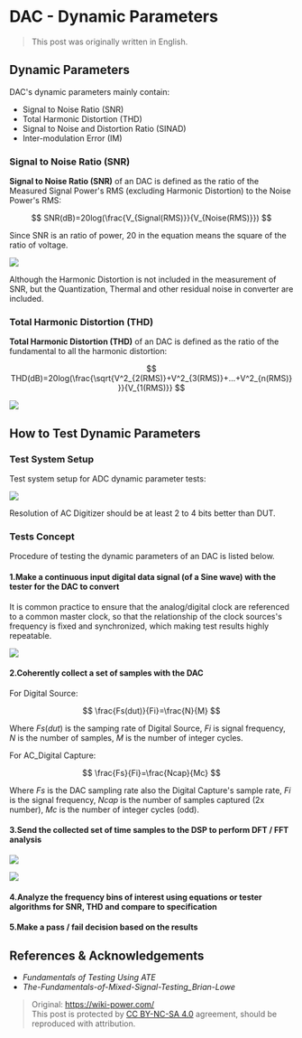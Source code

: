 # DAC - Dynamic Parameters

> This post was originally written in English.

## Dynamic Parameters

DAC's dynamic parameters mainly contain:

- Signal to Noise Ratio (SNR)
- Total Harmonic Distortion (THD)
- Signal to Noise and Distortion Ratio (SINAD)
- Inter-modulation Error (IM)

### Signal to Noise Ratio (SNR)

**Signal to Noise Ratio (SNR)** of an DAC is defined as the ratio of the Measured Signal Power's RMS (excluding Harmonic Distortion) to the Noise Power's RMS:

$$
SNR(dB)=20log(\frac{V_{Signal(RMS)}}{V_{Noise(RMS)}})
$$

Since SNR is an ratio of power, $20$ in the equation means the square of the ratio of voltage.

![](https://img.wiki-power.com/d/wiki-media/img/20221009221450.png)

Although the Harmonic Distortion is not included in the measurement of SNR, but the Quantization, Thermal and other residual noise in converter are included.

### Total Harmonic Distortion (THD)

**Total Harmonic Distortion (THD)** of an DAC is defined as the ratio of the fundamental to all the harmonic distortion:

$$
THD(dB)=20log(\frac{\sqrt{V^2_{2(RMS)}+V^2_{3(RMS)}+...+V^2_{n(RMS)}}}{V_{1(RMS)}}
$$

![](https://img.wiki-power.com/d/wiki-media/img/20221009225800.png)

## How to Test Dynamic Parameters

### Test System Setup

Test system setup for ADC dynamic parameter tests:

![](https://img.wiki-power.com/d/wiki-media/img/20221009230212.png)

Resolution of AC Digitizer should be at least 2 to 4 bits better than DUT.

### Tests Concept

Procedure of testing the dynamic parameters of an DAC is listed below.

#### 1.Make a continuous input digital data signal (of a Sine wave) with the tester for the DAC to convert

It is common practice to ensure that the analog/digital clock are referenced to a common master clock, so that the relationship of the clock sources's frequency is fixed and synchronized, which making test results highly repeatable.

![](https://img.wiki-power.com/d/wiki-media/img/20221011195204.png)

#### 2.Coherently collect a set of samples with the DAC

For Digital Source:

$$
\frac{Fs(dut)}{Fi}=\frac{N}{M}
$$

Where $Fs(dut)$ is the samping rate of Digital Source, $Fi$ is signal frequency, $N$ is the number of samples, $M$ is the number of integer cycles.

For AC_Digital Capture:

$$
\frac{Fs}{Fi}=\frac{Ncap}{Mc}
$$

Where $Fs$ is the DAC sampling rate also the Digital Capture's sample rate, $Fi$ is the signal frequency, $Ncap$ is the number of samples captured (2x number), $Mc$ is the number of integer cycles (odd).

#### 3.Send the collected set of time samples to the DSP to perform DFT / FFT analysis

![](https://img.wiki-power.com/d/wiki-media/img/20221011140834.png)

![](https://img.wiki-power.com/d/wiki-media/img/20221011140904.png)

#### 4.Analyze the frequency bins of interest using equations or tester algorithms for SNR, THD and compare to specification

#### 5.Make a pass / fail decision based on the results

## References & Acknowledgements

- _Fundamentals of Testing Using ATE_
- _The-Fundamentals-of-Mixed-Signal-Testing_Brian-Lowe_

> Original: <https://wiki-power.com/>  
> This post is protected by [CC BY-NC-SA 4.0](https://creativecommons.org/licenses/by/4.0/deed.en) agreement, should be reproduced with attribution.
